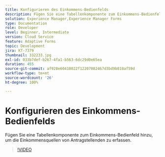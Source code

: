 ```yaml
---
title: Konfigurieren des Einkommens-Bedienfelds
description: Fügen Sie eine Tabellenkomponente zum Einkommens-Bedienfeld hinzu.
solution: Experience Manager,Experience Manager Forms
type: Documentation
role: Developer
level: Beginner, Intermediate
version: Cloud Service
feature: Adaptive Forms
topic: Development
jira: KT-7379
thumbnail: 332233.jpg
exl-id: 033b7def-b267-4fa1-b563-6dc29d0e65ea
duration: 455
source-git-commit: af928e60410022f12207082467d3bd9b818af59d
workflow-type: tm+mt
source-wordcount: '26'
ht-degree: 100%

---
```


# Konfigurieren des Einkommens-Bedienfelds

Fügen Sie eine Tabellenkomponente zum Einkommens-Bedienfeld hinzu, um die Einkommensquellen von Antragstellenden zu erfassen.

>[!VIDEO](https://video.tv.adobe.com/v/332233?quality=12&learn=on)
